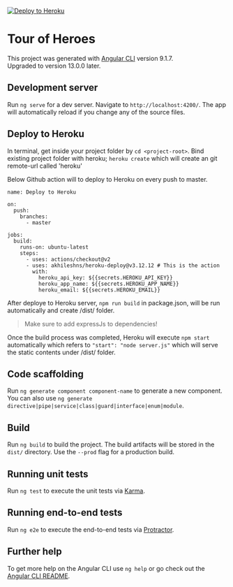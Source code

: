 [![Deploy to Heroku](https://github.com/webceyhan/ng-heroes/actions/workflows/heroku.yml/badge.svg)](https://github.com/webceyhan/ng-heroes/actions/workflows/heroku.yml)

# Tour of Heroes

This project was generated with [Angular CLI](https://github.com/angular/angular-cli) version 9.1.7.  
Upgraded to version 13.0.0 later.

## Development server

Run `ng serve` for a dev server. Navigate to `http://localhost:4200/`. The app will automatically reload if you change any of the source files.

## Deploy to Heroku

In terminal, get inside your project folder by `cd <project-root>`. 
Bind existing project folder with heroku; `heroku create` which will create an git remote-url called 'heroku'

Below Github action will to deploy to Heroku on every push to master.
```
name: Deploy to Heroku

on:
  push:
    branches:
      - master

jobs:
  build:
    runs-on: ubuntu-latest
    steps:
      - uses: actions/checkout@v2
      - uses: akhileshns/heroku-deploy@v3.12.12 # This is the action
        with:
          heroku_api_key: ${{secrets.HEROKU_API_KEY}}
          heroku_app_name: ${{secrets.HEROKU_APP_NAME}}
          heroku_email: ${{secrets.HEROKU_EMAIL}}
```

After deploye to Heroku server, `npm run build` in package.json, will be run automatically and create /dist/<project-name> folder. 

> Make sure to add expressJs to dependencies!

Once the build process was completed, Heroku will execute  `npm start` automatically which refers to `"start": "node server.js"` 
which will serve the static contents under /dist/<project-name> folder.

## Code scaffolding

Run `ng generate component component-name` to generate a new component. You can also use `ng generate directive|pipe|service|class|guard|interface|enum|module`.

## Build

Run `ng build` to build the project. The build artifacts will be stored in the `dist/` directory. Use the `--prod` flag for a production build.

## Running unit tests

Run `ng test` to execute the unit tests via [Karma](https://karma-runner.github.io).

## Running end-to-end tests

Run `ng e2e` to execute the end-to-end tests via [Protractor](http://www.protractortest.org/).

## Further help

To get more help on the Angular CLI use `ng help` or go check out the [Angular CLI README](https://github.com/angular/angular-cli/blob/master/README.md).
